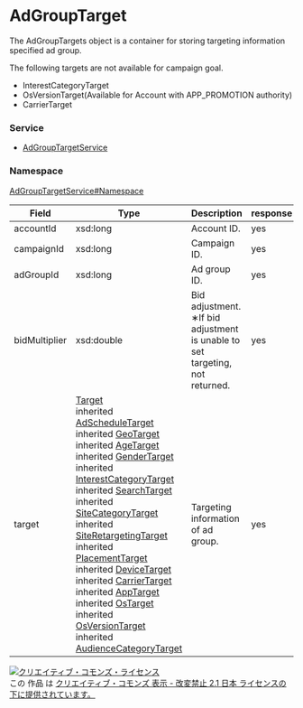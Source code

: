 

# AdGroupTarget

The AdGroupTargets object is a container for storing targeting information specified ad group.<br/>

The following targets are not available for campaign goal.<br/>
- InterestCategoryTarget
- OsVersionTarget(Available for Account with APP_PROMOTION authority)
- CarrierTarget

        

### Service

+ [AdGroupTargetService](../../services/AdGroupTargetService.md)

### Namespace

[AdGroupTargetService#Namespace](../../services/AdGroupTargetService.md#namespace)

| Field | Type | Description | response | add | set | remove | replace |
| ----- | ---- | ----------- | -------- | --------- | --------- | --------- | --------- |
| accountId | xsd:long | Account ID. | yes | Ignore | Ignore | Ignore | Ignore | |
| campaignId | xsd:long | Campaign ID. | yes | Requirement<br/>NotUpdatable | Requirement<br/>NotUpdatable | Requirement<br/>NotUpdatable | Requirement<br/>NotUpdatable | |
| adGroupId | xsd:long | Ad group ID. | yes | Requirement<br/>NotUpdatable | Requirement<br/>NotUpdatable | Requirement<br/>NotUpdatable | Requirement<br/>NotUpdatable | |
| bidMultiplier | xsd:double | Bid adjustment.<br/>∗If bid adjustment is unable to set targeting, not returned. | yes | Optional | Optional | Ignore | Optional | |
| target | [Target](./Target.md)<br>inherited [AdScheduleTarget](./AdScheduleTarget.md)<br>inherited [GeoTarget](./GeoTarget.md)<br>inherited [AgeTarget](./AgeTarget.md)<br>inherited [GenderTarget](./GenderTarget.md)<br>inherited [InterestCategoryTarget](./InterestCategoryTarget.md)<br>inherited [SearchTarget](./SearchTarget.md)<br>inherited [SiteCategoryTarget](./SiteCategoryTarget.md)<br>inherited [SiteRetargetingTarget](./SiteRetargetingTarget.md)<br>inherited [PlacementTarget](./PlacementTarget.md)<br>inherited [DeviceTarget](./DeviceTarget.md)<br>inherited [CarrierTarget](./CarrierTarget.md)<br>inherited [AppTarget](./AppTarget.md)<br>inherited [OsTarget](./OsTarget.md)<br>inherited [OsVersionTarget](./OsVersionTarget.md)<br>inherited [AudienceCategoryTarget](./AudienceCategoryTarget.md) | Targeting information of ad group. | yes | Requirement | Requirement | Requirement | Requirement | |

<a rel="license" href="http://creativecommons.org/licenses/by-nd/2.1/jp/"><img alt="クリエイティブ・コモンズ・ライセンス" style="border-width:0" src="https://i.creativecommons.org/l/by-nd/2.1/jp/88x31.png" /></a><br />この 作品 は <a rel="license" href="http://creativecommons.org/licenses/by-nd/2.1/jp/">クリエイティブ・コモンズ 表示 - 改変禁止 2.1 日本 ライセンスの下に提供されています。</a>
